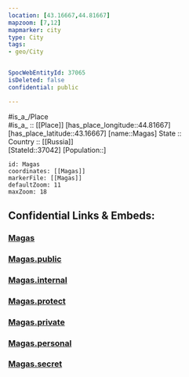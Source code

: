 ```yaml
---
location: [43.16667,44.81667] 
mapzoom: [7,12] 
mapmarker: city 
type: City
tags:
- geo/City


SpocWebEntityId: 37065
isDeleted: false
confidential: public

---
```

#is_a_/Place  
#is_a_ :: [[Place]] 
[has_place_longitude::44.81667] 
[has_place_latitude::43.16667] 
[name::Magas] 
State ::  
Country :: [[Russia]]  
[StateId::37042] 
[Population::] 



```leaflet
id: Magas
coordinates: [[Magas]] 
markerFile: [[Magas]] 
defaultZoom: 11 
maxZoom: 18
```


## Confidential Links & Embeds: 

### [Magas](/_Standards/Earth/Continent/Europe/Europe~East/Russia/Russia~NorthCaucasus/Ingushetia~Republic/City/Magas.md) 

### [Magas.public](/_public/Earth/Continent/Europe/Europe~East/Russia/Russia~NorthCaucasus/Ingushetia~Republic/City/Magas.public.md) 

### [Magas.internal](/_internal/Earth/Continent/Europe/Europe~East/Russia/Russia~NorthCaucasus/Ingushetia~Republic/City/Magas.internal.md) 

### [Magas.protect](/_protect/Earth/Continent/Europe/Europe~East/Russia/Russia~NorthCaucasus/Ingushetia~Republic/City/Magas.protect.md) 

### [Magas.private](/_private/Earth/Continent/Europe/Europe~East/Russia/Russia~NorthCaucasus/Ingushetia~Republic/City/Magas.private.md) 

### [Magas.personal](/_personal/Earth/Continent/Europe/Europe~East/Russia/Russia~NorthCaucasus/Ingushetia~Republic/City/Magas.personal.md) 

### [Magas.secret](/_secret/Earth/Continent/Europe/Europe~East/Russia/Russia~NorthCaucasus/Ingushetia~Republic/City/Magas.secret.md)

